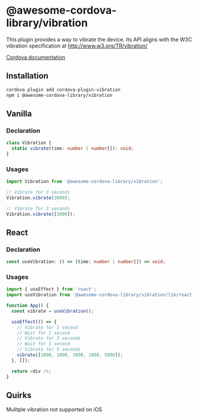 # @awesome-cordova-library/vibration

This plugin provides a way to vibrate the device. Its API aligns with the W3C vibration specification at http://www.w3.org/TR/vibration/

[Cordova documentation](https://cordova.apache.org/docs/en/11.x/reference/cordova-plugin-vibration/index.html)

## Installation

```sh
cordova plugin add cordova-plugin-vibration
npm i @awesome-cordova-library/vibration
```

## Vanilla

### Declaration

```typescript
class Vibration {
  static vibrate(time: number | number[]): void;
}
```

### Usages

```typescript
import Vibration from '@awesome-cordova-library/vibration';

// Vibrate for 3 seconds
Vibration.vibrate(3000);

// Vibrate for 3 seconds
Vibration.vibrate([3000]);
```

## React

### Declaration

```typescript
const useVibration: () => (time: number | number[]) => void;
```

### Usages

```typescript
import { useEffect } from 'react';
import useVibration from '@awesome-cordova-library/vibration/lib/react';

function App() {
  const vibrate = useVibration();

  useEffect(() => {
    // Vibrate for 1 second
    // Wait for 1 second
    // Vibrate for 3 seconds
    // Wait for 1 second
    // Vibrate for 5 seconds
    vibrate([1000, 1000, 3000, 1000, 5000]);
  }, []);

  return <div />;
}
```

## Quirks

Mulitple vibration not supported on iOS

